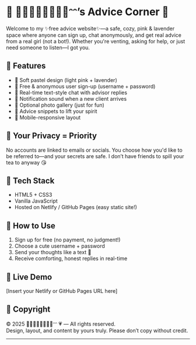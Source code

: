 # 🌸 𝔺𝗌𝖊𝖎𝖌𝖊𝓎𝓎ᵔᵔ’s Advice Corner 💌

Welcome to my ✨free advice website✨—a safe, cozy, pink & lavender space where anyone can sign up, chat anonymously, and get real advice from a real girl (not a bot!). Whether you're venting, asking for help, or just need someone to listen—I got you.

## 💖 Features

- 🌈 Soft pastel design (light pink + lavender)
- 📝 Free & anonymous user sign-up (username + password)
- 💬 Real-time text-style chat with advisor replies
- 🔔 Notification sound when a new client arrives
- 📸 Optional photo gallery (just for fun)
- 🧠 Advice snippets to lift your spirit
- 📱 Mobile-responsive layout

## 🔐 Your Privacy = Priority

No accounts are linked to emails or socials. You choose how you'd like to be referred to—and your secrets are safe. I don’t have friends to spill your tea to anyway 😘

## 🧾 Tech Stack

- HTML5 + CSS3
- Vanilla JavaScript
- Hosted on Netlify / GitHub Pages (easy static site!)

## 🚀 How to Use

1. Sign up for free (no payment, no judgment!)
2. Choose a cute username + password
3. Send your thoughts like a text 📲
4. Receive comforting, honest replies in real-time

## 📸 Live Demo

[Insert your Netlify or GitHub Pages URL here]

## 📝 Copyright

© 2025 𝔺𝗌𝖊𝖎𝖌𝖊𝓎𝓎ᵔᵔ 💗 — All rights reserved.  
Design, layout, and content by yours truly. Please don’t copy without credit.

---

